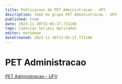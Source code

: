 ```yaml
---
title: Publicacoes de PET Administracao - UFV 
description: feed do grupo PET Administracao - UFV
published: true
date: 2023-11-30T15:05:17.731186
tags: Ciencias Sociais Aplicadas
editor: markdown
dateCreated: 2023-11-30T15:05:17.731186
---
```


# PET Administracao
[PET Administracao - UFV](/grupo/157PETAdministracaoUFV)